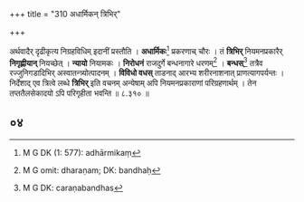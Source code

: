 +++
title = "310 अधार्मिकन् त्रिभिर्"

+++


अर्थवादैर् दृढीकृत्य निग्रहविधिम् इदानीं प्रस्तौति । **अधार्मिकः**[^३१९] प्रकरणाच् चौरः । तं **त्रिभिर्** नियमनप्रकारैर् **निगृह्णीयान्** नियच्छेत् । **न्यायो** नियामकः । **निरोधनं** राजदुर्गे बन्धनागारे धरणम्[^३२०] । **बन्धस्**[^३२१] तत्रैव रज्जुनिगडादिभिर् अस्वातन्त्र्योत्पादनम् । **विविधो वधस्** ताडनाद् आरभ्य शरीरनाशनात् प्राणत्यागपर्यन्तः । निर्देशाद् एव त्रित्वे लब्धे **त्रिभिर्** इति वचनम् अन्येषाम् अपि नियमनप्रकाराणां परिग्रहणार्थम् । तेन तप्ततैलसेकादयो ऽपि परिगृहीता भवन्ति ॥ ८.३१० ॥


[^३२१]:
     M G DK: caraṇabandhas


[^३२०]:
     M G omit: dharaṇam; DK: bandhaḥ


[^३१९]:
     M G DK (1: 577): adhārmikaṃ



## ०४